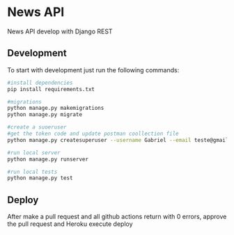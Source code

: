 # News API

News API develop with Django REST

## Development

To start with development just run the following commands:

```bash
#install dependencies
pip install requirements.txt

#migrations
python manage.py makemigrations
python manage.py migrate

#create a suoeruser 
#get the token code and update postman coollection file
python manage.py createsuperuser --username Gabriel --email teste@gmail.com

#run local server
python manage.py runserver

#run local tests
python manage.py test
```

## Deploy

After make a pull request and all github actions return with 0 errors, approve the pull request and Heroku execute deploy
